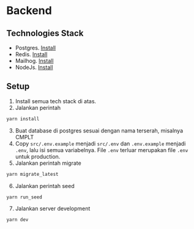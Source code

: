# Backend

## Technologies Stack
* Postgres. [Install](https://www.postgresql.org/download/)
* Redis. [Install](https://redis.io/download)
* Mailhog. [Install](https://github.com/mailhog/MailHog)
* NodeJs. [Install](https://nodejs.org/en/download/)

## Setup
1. Install semua tech stack di atas.
2. Jalankan perintah
```bash
yarn install
```
3. Buat database di postgres sesuai dengan nama terserah, misalnya CMPLT
4. Copy `src/.env.example` menjadi `src/.env` dan `.env.example` menjadi `.env`, lalu isi semua variabelnya. File `.env` terluar merupakan file `.env` untuk production.
5. Jalankan perintah migrate
```bash
yarn migrate_latest
```
6. Jalankan perintah seed
```bash
yarn run_seed
```
7. Jalankan server development
```bash
yarn dev
```
